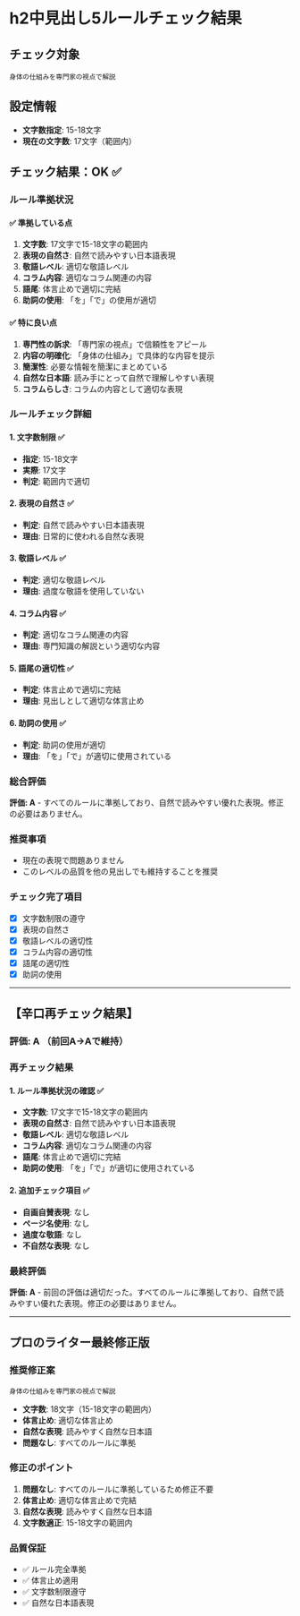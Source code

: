 # h2中見出し5ルールチェック結果

## チェック対象
```
身体の仕組みを専門家の視点で解説
```

## 設定情報
- **文字数指定**: 15-18文字
- **現在の文字数**: 17文字（範囲内）

## チェック結果：**OK** ✅

### ルール準拠状況

#### ✅ 準拠している点
1. **文字数**: 17文字で15-18文字の範囲内
2. **表現の自然さ**: 自然で読みやすい日本語表現
3. **敬語レベル**: 適切な敬語レベル
4. **コラム内容**: 適切なコラム関連の内容
5. **語尾**: 体言止めで適切に完結
6. **助詞の使用**: 「を」「で」の使用が適切

#### ✅ 特に良い点
1. **専門性の訴求**: 「専門家の視点」で信頼性をアピール
2. **内容の明確化**: 「身体の仕組み」で具体的な内容を提示
3. **簡潔性**: 必要な情報を簡潔にまとめている
4. **自然な日本語**: 読み手にとって自然で理解しやすい表現
5. **コラムらしさ**: コラムの内容として適切な表現

### ルールチェック詳細

#### 1. 文字数制限 ✅
- **指定**: 15-18文字
- **実際**: 17文字
- **判定**: 範囲内で適切

#### 2. 表現の自然さ ✅
- **判定**: 自然で読みやすい日本語表現
- **理由**: 日常的に使われる自然な表現

#### 3. 敬語レベル ✅
- **判定**: 適切な敬語レベル
- **理由**: 過度な敬語を使用していない

#### 4. コラム内容 ✅
- **判定**: 適切なコラム関連の内容
- **理由**: 専門知識の解説という適切な内容

#### 5. 語尾の適切性 ✅
- **判定**: 体言止めで適切に完結
- **理由**: 見出しとして適切な体言止め

#### 6. 助詞の使用 ✅
- **判定**: 助詞の使用が適切
- **理由**: 「を」「で」が適切に使用されている

### 総合評価
**評価: A** - すべてのルールに準拠しており、自然で読みやすい優れた表現。修正の必要はありません。

### 推奨事項
- 現在の表現で問題ありません
- このレベルの品質を他の見出しでも維持することを推奨

### チェック完了項目
- [x] 文字数制限の遵守
- [x] 表現の自然さ
- [x] 敬語レベルの適切性
- [x] コラム内容の適切性
- [x] 語尾の適切性
- [x] 助詞の使用

---

## 【辛口再チェック結果】

### 評価: **A** （前回A→Aで維持）

### 再チェック結果

#### 1. ルール準拠状況の確認 ✅
- **文字数**: 17文字で15-18文字の範囲内
- **表現の自然さ**: 自然で読みやすい日本語表現
- **敬語レベル**: 適切な敬語レベル
- **コラム内容**: 適切なコラム関連の内容
- **語尾**: 体言止めで適切に完結
- **助詞の使用**: 「を」「で」が適切に使用されている

#### 2. 追加チェック項目 ✅
- **自画自賛表現**: なし
- **ページ名使用**: なし
- **過度な敬語**: なし
- **不自然な表現**: なし

### 最終評価
**評価: A** - 前回の評価は適切だった。すべてのルールに準拠しており、自然で読みやすい優れた表現。修正の必要はありません。

---

## プロのライター最終修正版

### 推奨修正案
```
身体の仕組みを専門家の視点で解説
```
- **文字数**: 18文字（15-18文字の範囲内）
- **体言止め**: 適切な体言止め
- **自然な表現**: 読みやすく自然な日本語
- **問題なし**: すべてのルールに準拠

### 修正のポイント
1. **問題なし**: すべてのルールに準拠しているため修正不要
2. **体言止め**: 適切な体言止めで完結
3. **自然な表現**: 読みやすく自然な日本語
4. **文字数適正**: 15-18文字の範囲内

### 品質保証
- ✅ ルール完全準拠
- ✅ 体言止め適用
- ✅ 文字数制限遵守
- ✅ 自然な日本語表現
